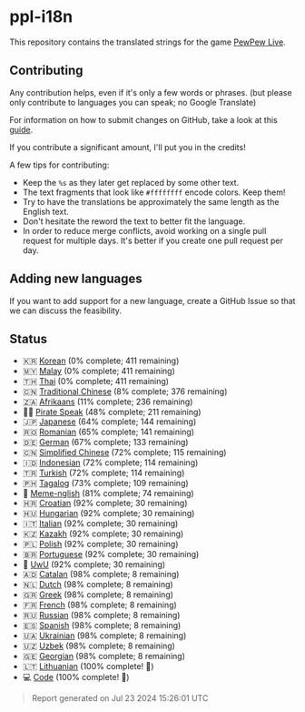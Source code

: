 [//]: # "This file is automatically generated by generate_readme.py"

# ppl-i18n

This repository contains the translated strings for the game [PewPew Live](https://pewpew.live).

## Contributing

Any contribution helps, even if it's only a few words or phrases.
(but please only contribute to languages you can speak; no Google Translate)

For information on how to submit changes on GitHub, take a look at this [guide](https://docs.github.com/en/free-pro-team@latest/github/managing-files-in-a-repository/editing-files-in-another-users-repository).

If you contribute a significant amount, I'll put you in the credits!

A few tips for contributing:

* Keep the `%s` as they later get replaced by some other text.
* The text fragments that look like `#ffffffff` encode colors. Keep them!
* Try to have the translations be approximately the same length as the English text.
* Don't hesitate the reword the text to better fit the language.
* In order to reduce merge conflicts, avoid working on a single pull request for multiple days. It's better if you create one pull request per day.

## Adding new languages

If you want to add support for a new language, create a GitHub Issue so that we can discuss
the feasibility.

## Status

* 🇰🇷 [Korean](/translations/kor.po) (0% complete; 411 remaining)
* 🇲🇾 [Malay](/translations/msa.po) (0% complete; 411 remaining)
* 🇹🇭 [Thai](/translations/tha.po) (0% complete; 411 remaining)
* 🇨🇳 [Traditional Chinese](/translations/cht.po) (8% complete; 376 remaining)
* 🇿🇦 [Afrikaans](/translations/afr.po) (11% complete; 236 remaining)
* 🏴‍☠️ [Pirate Speak](/translations/pirate.po) (48% complete; 211 remaining)
* 🇯🇵 [Japanese](/translations/jpn.po) (64% complete; 144 remaining)
* 🇷🇴 [Romanian](/translations/ron.po) (65% complete; 141 remaining)
* 🇩🇪 [German](/translations/deu.po) (67% complete; 133 remaining)
* 🇨🇳 [Simplified Chinese](/translations/chs.po) (72% complete; 115 remaining)
* 🇮🇩 [Indonesian](/translations/ind.po) (72% complete; 114 remaining)
* 🇹🇷 [Turkish](/translations/tur.po) (72% complete; 114 remaining)
* 🇵🇭 [Tagalog](/translations/tgl.po) (73% complete; 109 remaining)
* 🐸 [Meme-nglish](/translations/meme.po) (81% complete; 74 remaining)
* 🇭🇷 [Croatian](/translations/hrv.po) (92% complete; 30 remaining)
* 🇭🇺 [Hungarian](/translations/hun.po) (92% complete; 30 remaining)
* 🇮🇹 [Italian](/translations/ita.po) (92% complete; 30 remaining)
* 🇰🇿 [Kazakh](/translations/kaz.po) (92% complete; 30 remaining)
* 🇵🇱 [Polish](/translations/pol.po) (92% complete; 30 remaining)
* 🇧🇷 [Portuguese](/translations/por.po) (92% complete; 30 remaining)
* 🥰 [UwU](/translations/uwu.po) (92% complete; 30 remaining)
* 🇦🇩 [Catalan](/translations/cat.po) (98% complete; 8 remaining)
* 🇳🇱 [Dutch](/translations/nld.po) (98% complete; 8 remaining)
* 🇬🇷 [Greek](/translations/ell.po) (98% complete; 8 remaining)
* 🇫🇷 [French](/translations/fra.po) (98% complete; 8 remaining)
* 🇷🇺 [Russian](/translations/rus.po) (98% complete; 8 remaining)
* 🇪🇸 [Spanish](/translations/spa.po) (98% complete; 8 remaining)
* 🇺🇦 [Ukrainian](/translations/ukr.po) (98% complete; 8 remaining)
* 🇺🇿 [Uzbek](/translations/uzb.po) (98% complete; 8 remaining)
* 🇬🇪 [Georgian](/translations/kat.po) (98% complete; 8 remaining)
* 🇱🇹 [Lithuanian](/translations/lit.po) (100% complete! 🎉)
* 💻 [Code](/translations/code.po) (100% complete! 🎉)

> Report generated on Jul 23 2024 15:26:01 UTC
